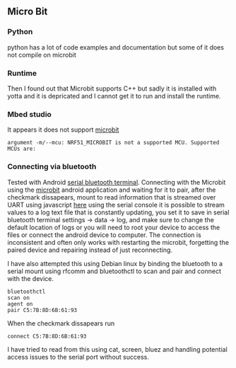 ## Micro Bit

### Python

python has a lot of code examples and documentation but some of it does not compile on microbit

### Runtime

Then I found out that Microbit supports C++ but sadly it is installed with yotta and it is depricated and I cannot get it to run and install the runtime.

### Mbed studio

It appears it does not support [microbit](https://forums.mbed.com/t/should-mbed-studio-work-with-microbit/8506)
```
argument -m/--mcu: NRF51_MICROBIT is not a supported MCU. Supported MCUs are:
```

### Connecting via bluetooth

Tested with Android [serial bluetooth terminal](https://play.google.com/store/apps/details?id=de.kai_morich.serial_bluetooth_terminal). Connecting with the Microbit using the [microbit](https://play.google.com/store/apps/details?id=com.samsung.microbit) android application and waiting for it to pair, after the checkmark dissapears, mount to read information that is streamed over UART using javascript [here](./outputToUart.js) using the serial console it is possible to stream values to a log text file that is constantly updating, you set it to save in serial bluetooth terminal settings -> data -> log, and make sure to change the default location of logs or you will need to root your device to access the files or connect the android device to computer. The connection is inconsistent and often only works with restarting the microbit, forgetting the paired device and repairing instead of just reconnecting.

I have also attempted this using Debian linux by binding the bluetooth to a serial mount using rfcomm and bluetoothctl to scan and pair and connect with the device. 
```
bluetoothctl
scan on
agent on
pair C5:7B:8D:6B:61:93
```

When the checkmark dissapears run

```
connect C5:7B:8D:6B:61:93
```

I have tried to read from this using cat, screen, bluez and handling potential access issues to the serial port without success.

